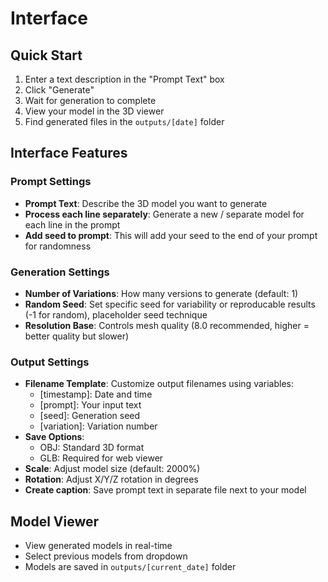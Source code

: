 # Interface
## Quick Start

1. Enter a text description in the "Prompt Text" box
2. Click "Generate"
3. Wait for generation to complete
4. View your model in the 3D viewer
5. Find generated files in the `outputs/[date]` folder

## Interface Features

### Prompt Settings
- **Prompt Text**: Describe the 3D model you want to generate
- **Process each line separately**: Generate a new / separate model for each line in the prompt
- **Add seed to prompt**: This will add your seed to the end of your prompt for randomness

### Generation Settings
- **Number of Variations**: How many versions to generate (default: 1)
- **Random Seed**: Set specific seed for variability or reproducable results (-1 for random), placeholder seed technique
- **Resolution Base**: Controls mesh quality (8.0 recommended, higher = better quality but slower)

### Output Settings
- **Filename Template**: Customize output filenames using variables:
  - [timestamp]: Date and time
  - [prompt]: Your input text
  - [seed]: Generation seed
  - [variation]: Variation number
- **Save Options**:
  - OBJ: Standard 3D format
  - GLB: Required for web viewer
- **Scale**: Adjust model size (default: 2000%)
- **Rotation**: Adjust X/Y/Z rotation in degrees
- **Create caption**: Save prompt text in separate file next to your model

## Model Viewer
- View generated models in real-time
- Select previous models from dropdown
- Models are saved in `outputs/[current_date]` folder
